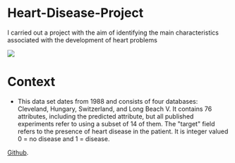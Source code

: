 # Heart-Disease-Project
I carried out a project with the aim of identifying the main characteristics associated with the development of heart problems

[![](https://img.shields.io/badge/Python-3.11+-blue.svg)](https://www.python.org/)
# Context
 - This data set dates from 1988 and consists of four databases: Cleveland, Hungary, Switzerland, and Long Beach V. It contains 76 attributes, including the predicted attribute, but all published experiments refer to using a subset of 14 of them. The "target" field refers to the presence of heart disease in the patient. It is integer valued 0 = no disease and 1 = disease.
 

[Github](https://github.com/ViniciusPina).
